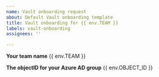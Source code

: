 ```yaml
---
name: Vault onboarding request
about: Default Vault onboarding template
title: Vault onboarding for {{ env.TEAM }}
labels: vault-onboarding
assignees: ''

---
```


**Your team name**
{{ env.TEAM }}

**The objectID for your Azure AD group**
{{ env.OBJECT_ID }}
